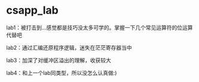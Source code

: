# csapp_lab
lab1：被打击到...感觉都是技巧没太多可学的。掌握一下几个常见运算符的位运算代替吧

lab2：通过汇编还原程序逻辑，迷失在茫茫寄存器当中

lab3：加深了对缓冲区溢出的理解，收获较大

lab4：和上一个lab同类型，所以没怎么认真做:)
